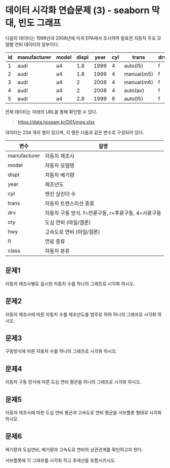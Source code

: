 # 데이터 시각화 연습문제 (3) - seaborn 막대, 빈도 그래프

다음의 데이터는 1999년과 2008년에 미국 EPA에서 조사하여 발표한 자동차 주요 모델별 연비 데이터의 일부이다.

| id | manufacturer | model | displ | year | cyl | trans      | drv | cty | hwy | fl | class   |
|----|--------------|-------|-------|------|-----|------------|-----|-----|-----|----|---------|
| 1  | audi         | a4    | 1.8   | 1999 | 4   | auto(l5)   | f   | 18  | 29  | p  | compact |
| 2  | audi         | a4    | 1.8   | 1999 | 4   | manual(m5) | f   | 21  | 29  | p  | compact |
| 3  | audi         | a4    | 2     | 2008 | 4   | manual(m6) | f   | 20  | 31  | p  | compact |
| 4  | audi         | a4    | 2     | 2008 | 4   | auto(av)   | f   | 21  | 30  | p  | compact |
| 5  | audi         | a4    | 2.8   | 1999 | 6   | auto(l5)   | f   | 16  | 26  | p  | compact |

전체 데이터는 아래의 URL을 통해 확인할 수 있다.

> https://data.hossam.kr/D01/mpg.xlsx

데이터는 234 개의 행이 있으며, 각 행은 다음과 같은 변수로 구성되어 있다.

| 변수 | 설명 |
|--|--|
| manufacturer | 자동차 제조사 |
| model | 자동차 모델명 |
| displ | 자동차 배기량 |
| year | 제조년도 |
| cyl | 엔진 실린더 수 |
| trans | 자동차 트랜스미션 종류 |
| drv | 자동차 구동 방식. f=전륜구동, r=후륜구동, 4=사륜구동 |
| cty | 도심 연비 (마일/갤론) |
| hwy | 고속도로 연비 (마일/갤론) |
| fl | 연료 종류 |
| class | 자동차 분류 |

## 문제1

자동차 제조사별로 출시한 자동차 수를 하나의 그래프로 시각화 하시오.

## 문제2

자동차 제조사에 따른 자동차 수를 제조년도를 범주로 하여 하나의 그래프로 시각화 하시오.

## 문제3

구동방식에 따른 자동차 수를 하나의 그래프로 시각화 하시오.

## 문제4

자동차 구동 방식에 따른 도심 연비 평균을 하나의 그래프로 시각화 하시오.

## 문제5

자동차 제조사에 따른 도심 연비 평균과 고속도로 연비 평균을 서브플롯 형태로 시각화 하시오.

## 문제6

배기량과 도심연비, 배기량과 고속도로 연비의 상관관계를 확인하고자 한다.

서브플롯에 각 그래프를 시각화 하고 추세선을 포함시키시오.
